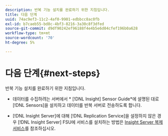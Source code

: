 ```yaml
---
description: 반복 기능 설치를 완료하기 위한 지침입니다.
title: 다음 단계
uuid: 74ac9ef3-11c2-4af0-9901-edbbcc8ac0fb
exl-id: b7caeb55-bd8c-4bf3-8216-3a30c8f3dfed
source-git-commit: d9df90242ef96188f4e4b5e6d04cfef196b0a628
workflow-type: tm+mt
source-wordcount: '70'
ht-degree: 5%

---
```


# 다음 단계{#next-steps}

반복 기능 설치를 완료하기 위한 지침입니다.

* 데이터를 수집하려는 서버에서 * [!DNL Insight] Sensor Guide*에 설명된 대로 [!DNL Sensors]을 설치하고 데이터를 반복 서버로 전송하도록 합니다.

* [!DNL Insight Server]에 대해 [!DNL Replication Service]을 설정하지 않은 경우 [!DNL Insight Server] FSU에 서비스를 설치하는 방법은 [Insight Server 복제 서비스](../../../../home/c-inst-svr/c-ins-svr-rep-svc/c-ins-svr-rep-svc.md#concept-926e654e80d943a0b6ac44a82a510d92)를 참조하십시오.
